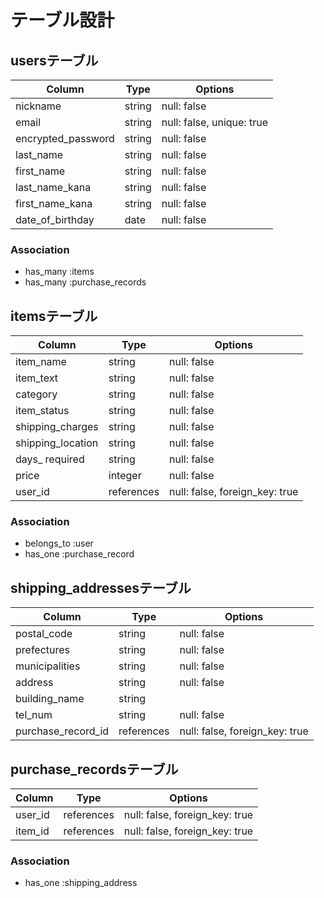 # テーブル設計

## usersテーブル

| Column             | Type   | Options                  |
|--------------------|--------|--------------------------|
| nickname           | string | null: false              |
| email              | string | null: false, unique: true|
| encrypted_password | string | null: false              |
| last_name          | string | null: false              |
| first_name         | string | null: false              |
| last_name_kana     | string | null: false              |
| first_name_kana    | string | null: false              |
| date_of_birthday   | date   | null: false              |

### Association
- has_many :items
- has_many :purchase_records

## itemsテーブル

| Column            | Type       | Options                        |
|-------------------|------------|--------------------------------|
| item_name         | string     | null: false                    |
| item_text         | string     | null: false                    |
| category          | string     | null: false                    |
| item_status       | string     | null: false                    |
| shipping_charges  | string     | null: false                    |
| shipping_location | string     | null: false                    |
| days_ required    | string     | null: false                    |
| price             | integer    | null: false                    |
| user_id           | references | null: false, foreign_key: true |

### Association
- belongs_to :user
- has_one :purchase_record

## shipping_addressesテーブル

| Column              | Type       | Options                        |
|---------------------|------------|------------------------------- |
| postal_code         | string     | null: false                    |
| prefectures         | string     | null: false                    |
| municipalities      | string     | null: false                    |
| address             | string     | null: false                    |
| building_name       | string     |                                |
| tel_num             | string     | null: false                    |
| purchase_record_id  | references | null: false, foreign_key: true |

## purchase_recordsテーブル

| Column  | Type       | Options                        |
|---------|------------|--------------------------------|
| user_id | references | null: false, foreign_key: true |
| item_id | references | null: false, foreign_key: true |

### Association
- has_one :shipping_address